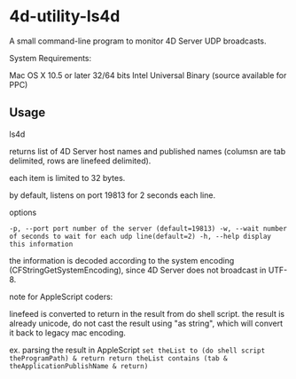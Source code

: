 4d-utility-ls4d
===============

A small command-line program to monitor 4D Server UDP broadcasts.

System Requirements:

Mac OS X 10.5 or later 
32/64 bits Intel Universal Binary (source available for PPC)

Usage
-----

ls4d

returns list of 4D Server host names and published names (columsn are tab delimited, rows are linefeed delimited).

each item is limited to 32 bytes.

by default, listens on port 19813 for 2 seconds each line.

options

`
-p, --port port number of the server (default=19813)
-w, --wait number of seconds to wait for each udp line(default=2)
-h, --help display this information
`

the information is decoded according to the system encoding (CFStringGetSystemEncoding),
since 4D Server does not broadcast in UTF-8.

note for AppleScript coders:

linefeed is converted to return in the result from do shell script.
the result is already unicode, do not cast the result using "as string",
which will convert it back to legacy mac encoding.

ex. parsing the result in AppleScript 
`
set theList to (do shell script theProgramPath) & return
return theList contains (tab & theApplicationPublishName & return)
`




